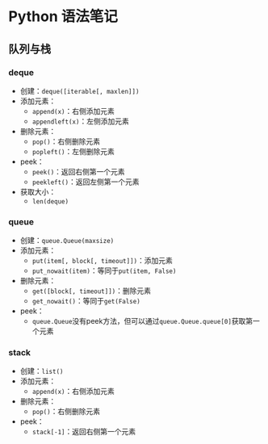 # Python 语法笔记

## 队列与栈

### deque

- 创建：`deque([iterable[, maxlen]])`
- 添加元素：
  - `append(x)`：右侧添加元素
  - `appendleft(x)`：左侧添加元素
- 删除元素：
  - `pop()`：右侧删除元素
  - `popleft()`：左侧删除元素
- peek：
  - `peek()`：返回右侧第一个元素
  - `peekleft()`：返回左侧第一个元素
- 获取大小：
  - `len(deque)`

### queue

- 创建：`queue.Queue(maxsize)`
- 添加元素：
  - `put(item[, block[, timeout]])`：添加元素
  - `put_nowait(item)`：等同于`put(item, False)`
- 删除元素：
  - `get([block[, timeout]])`：删除元素
  - `get_nowait()`：等同于`get(False)`
- peek：
  - `queue.Queue`没有peek方法，但可以通过`queue.Queue.queue[0]`获取第一个元素

### stack

- 创建：`list()`
- 添加元素：
  - `append(x)`：右侧添加元素
- 删除元素：
  - `pop()`：右侧删除元素
- peek：
  - `stack[-1]`：返回右侧第一个元素
